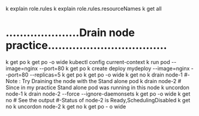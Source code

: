 k explain role.rules
k explain role.rules.resourceNames
k get all
# .....................Drain node practice..................................
k get po
k get po -o wide
kubectl config current-context
k run pod --image=nginx --port=80
k get po
k create deploy mydeploy --image=nginx --port=80 --replicas=5
k get po
k get po -o wide
k get no
k drain node-1
#-Note : Try Draining the node with the Stand alone pod
k drain node-2   # Since in my practice Stand alone pod was running in this node
k uncordon node-1
k drain node-2 --force --ignore-daemonsets
k get po -o wide
k get no   # See the output
#-Status of node-2 is Ready,SchedulingDisabled
k get no 
k uncordon node-2
k get no 
k get po - o wide

